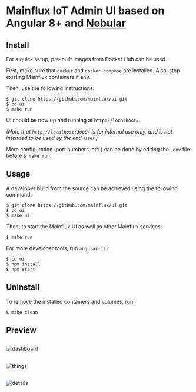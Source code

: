 # Mainflux IoT Admin UI based on Angular 8+ and <a href="https://github.com/akveo/nebular">Nebular</a>

## Install
For a quick setup, pre-built images from Docker Hub can be used.

First, make sure that `docker` and `docker-compose` are installed. Also, stop existing Mainflux containers if any.

Then, use the following instructions:
```
$ git clone https://github.com/mainflux/ui.git
$ cd ui
$ make run
```
UI should be now up and running at `http://localhost/`.

*(Note that `http://localhost:3000/` is for internal use only, and is not intended to be used by the end-user.)*

More configuration (port numbers, etc.) can be done by editing the `.env` file before `$ make run`.

## Usage
A developer build from the source can be achieved using the following command:
```
$ git clone https://github.com/mainflux/ui.git
$ cd ui
$ make ui
```
Then, to start the Mainflux UI as well as other Mainflux services:
```
$ make run
```
For more developer tools, run `angular-cli`:
```
$ cd ui
$ npm install
$ npm start
```
## Uninstall
To remove the installed containers and volumes, run:
```
$ make clean
```

## Preview

##
![dashboard][dashboard]

##
![things][things]

##
![details][details]

[dashboard]: https://github.com/mainflux/docs/blob/master/docs/img/ui/dashboard.png
[things]: https://github.com/mainflux/docs/blob/master/docs/img/ui/things.png
[details]: https://github.com/mainflux/docs/blob/master/docs/img/ui/details.png

